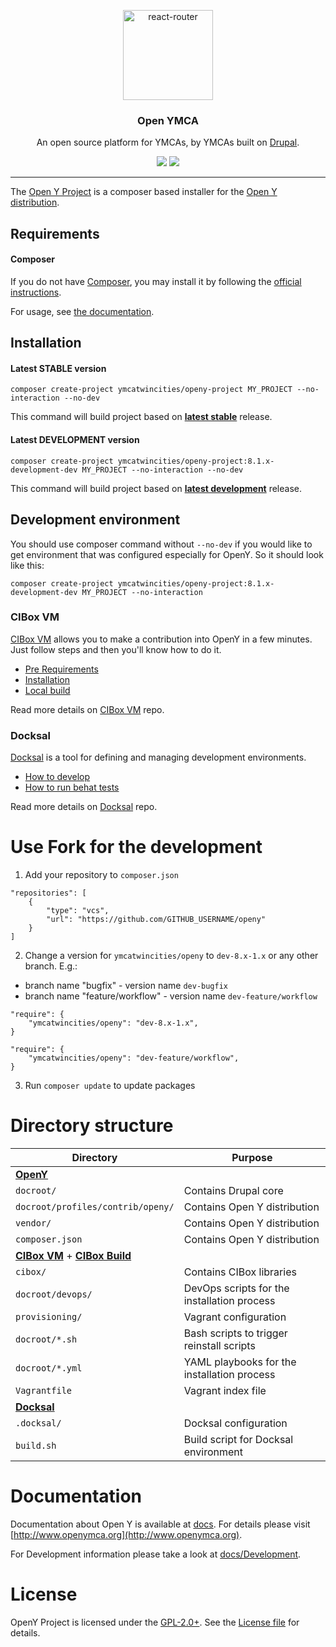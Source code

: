 <p align="center">
  <a href="http://www.openymca.org">
    <img alt="react-router" src="https://www.ymcamn.org/themes/custom/ymca/img/ymca-logo.svg" width="144">
  </a>
</p>

<h3 align="center">
  Open YMCA
</h3>

<p align="center">
  An open source platform for YMCAs, by YMCAs built on <a href="drupal.org">Drupal</a>.
</p>

<p align="center">
  <a href="https://packagist.org/packages/ymcatwincities/openy-project"><img src="https://img.shields.io/packagist/dm/ymcatwincities/openy-project.svg?style=flat-square"></a>
  <a href="https://packagist.org/packages/ymcatwincities/openy-project"><img src="https://img.shields.io/packagist/v/ymcatwincities/openy-project.svg?style=flat-square"></a>
</p>

***

The [Open Y Project](http://www.openymca.org/) is a composer based installer for the [Open Y distribution](http://www.drupal.org/project/openy).


## Requirements

#### Composer    
If you do not have [Composer](http://getcomposer.org/), you may install it by following the [official instructions](https://getcomposer.org/download/).
    
For usage, see [the documentation](https://getcomposer.org/doc/).

## Installation

#### Latest STABLE version
```
composer create-project ymcatwincities/openy-project MY_PROJECT --no-interaction --no-dev
```

This command will build project based on [**latest stable**](https://github.com/ymcatwincities/openy/releases) release.

#### Latest DEVELOPMENT version
```
composer create-project ymcatwincities/openy-project:8.1.x-development-dev MY_PROJECT --no-interaction --no-dev
```

This command will build project based on [**latest development**](https://github.com/ymcatwincities/openy/commits/8.x-1.x) release.

## Development environment

You should use composer command without `--no-dev` if you would like to get environment that was configured especially for OpenY. So it should look like this:
```
composer create-project ymcatwincities/openy-project:8.1.x-development-dev MY_PROJECT --no-interaction
```

### CIBox VM
[CIBox VM](http://cibox.tools) allows you to make a contribution into OpenY in a few minutes. Just follow steps and then you'll know how to do it.

- [Pre Requirements](https://github.com/ymcatwincities/openy-cibox-vm#pre-requirements)
- [Installation](https://github.com/ymcatwincities/openy-cibox-vm#usage)
- [Local build](https://github.com/ymcatwincities/openy-cibox-vm#reinstall-options)
  
Read more details on [CIBox VM](https://github.com/ymcatwincities/openy-cibox-vm) repo.

### Docksal
[Docksal](http://docksal.io) is a tool for defining and managing development environments.

- [How to develop](https://github.com/ymcatwincities/openy-docksal#how-to-develop)
- [How to run behat tests](https://github.com/ymcatwincities/openy-docksal#how-to-run-behat-tests)
  
Read more details on [Docksal](https://github.com/ymcatwincities/openy-docksal) repo.

# Use Fork for the development
1. Add your repository to `composer.json`
```
"repositories": [
    {
        "type": "vcs",
        "url": "https://github.com/GITHUB_USERNAME/openy"
    }
]
```

2. Change a version for `ymcatwincities/openy` to `dev-8.x-1.x` or any other branch. E.g.:
- branch name "bugfix" - version name `dev-bugfix`
- branch name "feature/workflow" - version name `dev-feature/workflow`

```
"require": {
    "ymcatwincities/openy": "dev-8.x-1.x",
}
```
```
"require": {
    "ymcatwincities/openy": "dev-feature/workflow",
}
```

3. Run `composer update` to update packages

# Directory structure
| Directory | Purpose |
|-----------|---------|
| [**OpenY**](https://github.com/ymcatwincities/openy) ||
| `docroot/` | Contains Drupal core |
| `docroot/profiles/contrib/openy/` | Contains Open Y distribution |
| `vendor/` | Contains Open Y distribution |
| `composer.json` | Contains Open Y distribution |
| [**CIBox VM**](https://github.com/ymcatwincities/openy-cibox-vm) + [**CIBox Build**](https://github.com/ymcatwincities/openy-cibox-build)  ||
| `cibox/` | Contains CIBox libraries |
| `docroot/devops/` | DevOps scripts for the installation process |
| `provisioning/` | Vagrant configuration |
| `docroot/*.sh` | Bash scripts to trigger reinstall scripts
| `docroot/*.yml` | YAML playbooks for the installation process |
| `Vagrantfile` | Vagrant index file |
| [**Docksal**](https://github.com/ymcatwincities/openy-docksal) ||
| `.docksal/` | Docksal configuration |
| `build.sh` | Build script for Docksal environment |

# Documentation
Documentation about Open Y is available at [docs](https://github.com/ymcatwincities/openy/tree/8.x-1.x/docs). For details please visit [http://www.openymca.org](http://www.openymca.org).

For Development information please take a look at [docs/Development](https://github.com/ymcatwincities/openy/tree/8.x-1.x/docs/Development).

# License
OpenY Project is licensed under the [GPL-2.0+](https://www.gnu.org/licenses/gpl-2.0-standalone.en.html). See the [License file](https://github.com/ymcatwincities/openy-project/blob/8.1.x/LICENSE) for details.
